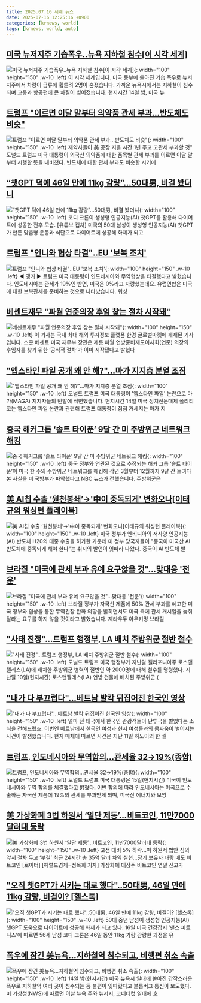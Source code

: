 ```yaml
---
title: 2025.07.16 세계 뉴스
date: 2025-07-16 12:25:16 +0900
categories: [krnews, world]
tags: [krnews, world, auto]
---
```

## [미국 뉴저지주 기습폭우‥뉴욕 지하철 침수[이 시각 세계]](https://n.news.naver.com/mnews/article/214/0001436565)

![미국 뉴저지주 기습폭우‥뉴욕 지하철 침수[이 시각 세계]](https://mimgnews.pstatic.net/image/origin/214/2025/07/16/1436565.jpg?type=nf220_150){: width="100" height="150" .w-10 .left}
이 시각 세계입니다. 미국 동부에 쏟아진 기습 폭우로 뉴저지주에서 차량이 급류에 휩쓸려 2명이 숨졌습니다. 가까운 뉴욕시에서는 지하철이 침수되며 교통과 항공편에 큰 차질이 빚어졌습니다. 현지시간 14일 밤, 미국 뉴

## [트럼프 "이르면 이달 말부터 의약품 관세 부과…반도체도 비슷"](https://n.news.naver.com/mnews/article/586/0000107425)

![트럼프 "이르면 이달 말부터 의약품 관세 부과…반도체도 비슷"](https://mimgnews.pstatic.net/image/origin/586/2025/07/16/107425.jpg?type=nf220_150){: width="100" height="150" .w-10 .left}
제약사들이 美 공장 지을 시간 1년 주고 고관세 부과할 것" 도널드 트럼프 미국 대통령이 외국산 의약품에 대한 품목별 관세 부과를 이르면 이달 말부터 시행할 뜻을 내비쳤다. 반도체에 대한 관세 부과도 비슷한 시기에

## [“챗GPT 덕에 46일 만에 11kg 감량”…50대男, 비결 봤더니](https://n.news.naver.com/mnews/article/016/0002500503)

![“챗GPT 덕에 46일 만에 11kg 감량”…50대男, 비결 봤더니](https://mimgnews.pstatic.net/image/origin/016/2025/07/16/2500503.jpg?type=nf220_150){: width="100" height="150" .w-10 .left}
코디 크론이 생성형 인공지능(AI) 챗GPT를 활용해 다이어트에 성공한 전후 모습. [유튜브 캡처] 미국의 50대 남성이 생성형 인공지능(AI) 챗GPT가 만든 맞춤형 운동과 식단으로 다이어트에 성공해 화제가 되고

## [트럼프 "인니와 협상 타결"‥EU '보복 조치'](https://n.news.naver.com/mnews/article/214/0001436543)

![트럼프 "인니와 협상 타결"‥EU '보복 조치'](https://mimgnews.pstatic.net/image/origin/214/2025/07/16/1436543.jpg?type=nf220_150){: width="100" height="150" .w-10 .left}
◀ 앵커 ▶ 트럼프 미국 대통령이 인도네시아와 무역협상을 타결했다고 밝혔습니다. 인도네시아는 관세가 19%인 반면, 미국은 0%라고 자랑했는데요. 유럽연합은 미국에 대한 보복관세를 준비하는 것으로 나타났습니다. 워싱

## [베센트재무 "파월 연준의장 후임 찾는 절차 시작돼"](https://n.news.naver.com/mnews/article/015/0005158371)

![베센트재무 "파월 연준의장 후임 찾는 절차 시작돼"](https://mimgnews.pstatic.net/image/origin/015/2025/07/15/5158371.jpg?type=nf220_150){: width="100" height="150" .w-10 .left}
이 기사는 국내 최대 해외 투자정보 플랫폼 한경 글로벌마켓에 게재된 기사입니다. 스콧 베센트 미국 재무부 장관은 제롬 파월 연방준비제도이사회(연준) 의장의 후임자를 찾기 위한 ‘공식적 절차’가 이미 시작됐다고 밝혔다

## ["엡스타인 파일 공개 왜 안 해?"…마가 지지층 분열 조짐](https://n.news.naver.com/mnews/article/422/0000759927)

!["엡스타인 파일 공개 왜 안 해?"…마가 지지층 분열 조짐](https://mimgnews.pstatic.net/image/origin/422/2025/07/15/759927.jpg?type=nf220_150){: width="100" height="150" .w-10 .left}
도널드 트럼프 미국 대통령이 '엡스타인 파일' 논란으로 마가(MAGA) 지지자들의 반발에 직면했습니다. 현지시간 14일 미국 정치전문매체 폴리티코는 엡스타인 파일 논란과 관련해 트럼프 대통령이 점점 거세지는 마가 지

## [중국 해커그룹 ‘솔트 타이푼’ 9달 간 미 주방위군 네트워크 해킹](https://n.news.naver.com/mnews/article/056/0011990226)

![중국 해커그룹 ‘솔트 타이푼’ 9달 간 미 주방위군 네트워크 해킹](https://mimgnews.pstatic.net/image/origin/056/2025/07/16/11990226.jpg?type=nf220_150){: width="100" height="150" .w-10 .left}
중국 정부와 연관된 것으로 추정되는 해커 그룹 ‘솔트 타이푼’이 미국 한 주의 주방위군 네트워크를 해킹해 작년 3월부터 12월까지 9달 간 들여다본 사실을 미 국방부가 파악했다고 NBC 뉴스가 전했습니다. 주방위군은

## [美 AI칩 수출 ‘원천봉쇄’→'中이 중독되게' 변화오나[이태규의 워싱턴 플레이북]](https://n.news.naver.com/mnews/article/011/0004509582)

![美 AI칩 수출 ‘원천봉쇄’→'中이 중독되게' 변화오나[이태규의 워싱턴 플레이북]](https://mimgnews.pstatic.net/image/origin/011/2025/07/16/4509582.jpg?type=nf220_150){: width="100" height="150" .w-10 .left}
미국 정부가 엔비디아의 저사양 인공지능(AI) 반도체 H20의 대중 수출을 허가한 가운데 미 정부 당국자들이 "중국이 미국산 AI 반도체에 중독되게 해야 한다"는 취지의 발언이 잇따라 나왔다. 중국이 AI 반도체 발

## [브라질 "미국에 관세 부과 유예 요구않을 것"…맞대응 '전운'](https://n.news.naver.com/mnews/article/422/0000760172)

![브라질 "미국에 관세 부과 유예 요구않을 것"…맞대응 '전운'](https://mimgnews.pstatic.net/image/origin/422/2025/07/16/760172.jpg?type=nf220_150){: width="100" height="150" .w-10 .left}
브라질 정부가 자국산 제품에 50% 관세 부과를 예고한 미국 정부와 협상을 통한 무역긴장 완화 의향을 밝히면서도 미국 측에 관세 개시일을 늦춰 달라는 요구를 하지 않을 것이라고 밝혔습니다. 제라우두 아우키밍 브라질

## ["사태 진정"…트럼프 행정부, LA 배치 주방위군 절반 철수](https://n.news.naver.com/mnews/article/018/0006066929)

!["사태 진정"…트럼프 행정부, LA 배치 주방위군 절반 철수](https://mimgnews.pstatic.net/image/origin/018/2025/07/16/6066929.jpg?type=nf220_150){: width="100" height="150" .w-10 .left}
도널드 트럼프 미국 행정부가 지난달 캘리포니아주 로스앤젤레스(LA)에 배치한 주방위군 병력의 절반인 약 2000명에 대해 철수를 명령했다. 지난달 10일(현지시간) 로스앤젤레스(LA) 연방 건물에 배치된 주방위군.(

## ["내가 다 부끄럽다"…베트남 발칵 뒤집어진 한국인 영상](https://n.news.naver.com/mnews/article/055/0001275557)

!["내가 다 부끄럽다"…베트남 발칵 뒤집어진 한국인 영상](https://mimgnews.pstatic.net/image/origin/055/2025/07/16/1275557.jpg?type=nf220_150){: width="100" height="150" .w-10 .left}
얼마 전 태국에서 한국인 관광객들이 난투극을 벌였다는 소식을 전해드렸죠. 이번엔 베트남에서 한국인 여성과 현지 여성들과의 몸싸움이 벌어지는 사건이 발생했습니다. 현지 매체에 따르면 사건은 지난 11일 하노이의 한 셀

## [트럼프, 인도네시아와 무역합의…관세율 32→19%(종합)](https://n.news.naver.com/mnews/article/018/0006066505)

![트럼프, 인도네시아와 무역합의…관세율 32→19%(종합)](https://mimgnews.pstatic.net/image/origin/018/2025/07/16/6066505.jpg?type=nf220_150){: width="100" height="150" .w-10 .left}
도널드 트럼프 미국 대통령은 15일(현지시간) 미국이 인도네시아와 무역 합의를 체결했다고 밝혔다. 이번 합의에 따라 인도네시아는 미국으로 수출하는 자국산 제품에 19%의 관세를 부과받게 되며, 미국산 에너지와 보잉

## [美 가상화폐 3법 하원서 ‘일단 제동’…비트코인, 11만7000달러대 등락](https://n.news.naver.com/mnews/article/016/0002500162)

![美 가상화폐 3법 하원서 ‘일단 제동’…비트코인, 11만7000달러대 등락](https://mimgnews.pstatic.net/image/origin/016/2025/07/16/2500162.jpg?type=nf220_150){: width="100" height="150" .w-10 .left}
고점 대비 5% 하락…미 하원서 법안 심의 앞서 절차 두고 ‘부결’ 최근 24시간 총 35억 달러 차익 실현…장기 보유자 대량 매도 비트코인 [로이터] [헤럴드경제=정목희 기자] 가상화폐 대장주 비트코인 연일 신고가

## ["오직 챗GPT가 시키는 대로 했다"..50대男, 46일 만에 11kg 감량, 비결이?  [헬스톡]](https://n.news.naver.com/mnews/article/014/0005377582)

!["오직 챗GPT가 시키는 대로 했다"..50대男, 46일 만에 11kg 감량, 비결이?  [헬스톡]](https://mimgnews.pstatic.net/image/origin/014/2025/07/16/5377582.jpg?type=nf220_150){: width="100" height="150" .w-10 .left}
50대 중년 남성이 생성형 인공지능(AI) 챗GPT 도움으로 다이어트에 성공해 화제가 되고 있다. 16일 미국 건강잡지 ‘맨스 피트니스’에 따르면 56세 남성 코디 크론은 46일 동안 11kg 가량 감량한 과정을 유

## [폭우에 잠긴 美뉴욕…지하철역 침수되고, 비행편 취소 속출](https://n.news.naver.com/mnews/article/001/0015508737)

![폭우에 잠긴 美뉴욕…지하철역 침수되고, 비행편 취소 속출](https://mimgnews.pstatic.net/image/origin/001/2025/07/15/15508737.jpg?type=nf220_150){: width="100" height="150" .w-10 .left}
14일 밤(현지시간) 미국 뉴욕시 일대에 쏟아진 갑작스러운 폭우로 지하철역 여러 곳이 침수되는 등 불편이 잇따랐다고 블룸버그 통신이 보도했다. 미 기상청(NWS)에 따르면 이날 뉴욕 주와 뉴저지, 코네티컷 일대에 호

